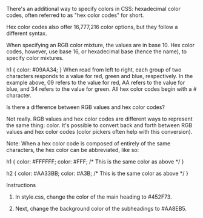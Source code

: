 There's an additional way to specify colors in CSS: hexadecimal color codes, often referred to as "hex color codes" for short.

Hex color codes also offer 16,777,216 color options, but they follow a different syntax.

When specifying an RGB color mixture, the values are in base 10. Hex color codes, however, use base 16, or hexadecimal base (hence the name), to specify color mixtures.

h1 {
  color: #09AA34;
}
When read from left to right, each group of two characters responds to a value for red, green and blue, respectively. In the example above, 09 refers to the value for red, AA refers to the value for blue, and 34 refers to the value for green. All hex color codes begin with a # character.

Is there a difference between RGB values and hex color codes?

Not really. RGB values and hex color codes are different ways to represent the same thing: color. It's possible to convert back and forth between RGB values and hex color codes (color pickers often help with this conversion).

Note: When a hex color code is composed of entirely of the same characters, the hex color can be abbreviated, like so:

h1 {
  color: #FFFFFF;
  color: #FFF; /* This is the same color as above */
}

h2 {
  color: #AA33BB;
  color: #A3B; /* This is the same color as above */
}

Instructions

1. In style.css, change the color of the main heading to #452F73.

2. Next, change the background color of the subheadings to #AA8EB5.
